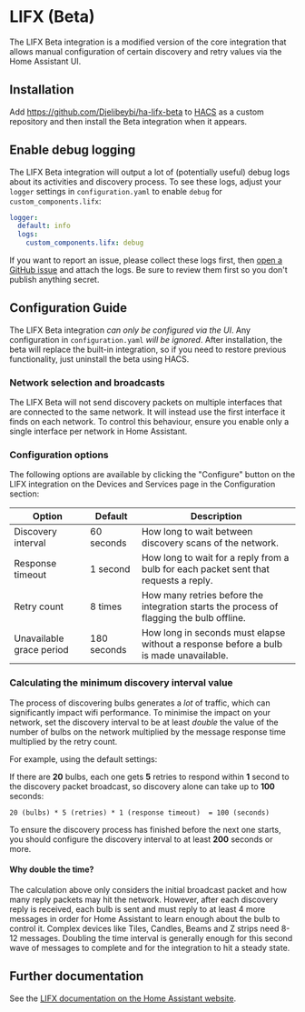 # LIFX (Beta)

The LIFX Beta integration is a modified version of the core integration that allows manual configuration of certain discovery and retry values via the Home Assistant UI.

## Installation

Add <https://github.com/Djelibeybi/ha-lifx-beta> to [HACS](https://hacs.xyz) as
a custom repository and then install the Beta integration when it appears.

## Enable debug logging

The LIFX Beta integration will output a lot of (potentially useful) debug logs about its activities and discovery process. To see these logs, adjust your `logger` settings in `configuration.yaml` to enable `debug` for `custom_components.lifx`:

```yaml
logger:
  default: info
  logs:
    custom_components.lifx: debug
```

If you want to report an issue, please collect these logs first, then [open a GitHub issue](https://github.com/Djelibeybi/ha-lifx-beta/issues) and attach the logs. Be sure to review them first so you don't publish anything secret.

## Configuration Guide

The LIFX Beta integration _can only be configured via the UI_. Any configuration in `configuration.yaml` _will be ignored_. After installation, the beta will replace the built-in integration, so if you need to restore previous functionality, just uninstall the beta using HACS.

### Network selection and broadcasts

The LIFX Beta will not send discovery packets on multiple interfaces that are connected to the same network. It will instead use the first interface it finds on each network. To control this behaviour, ensure you enable only a single interface per network in Home Assistant.

### Configuration options

The following options are available by clicking the "Configure" button on the LIFX integration on the Devices and Services page in the Configuration section:

| Option                   | Default     | Description                                                                              |
| ------------------------ | ----------- | ---------------------------------------------------------------------------------------- |
| Discovery interval       | 60 seconds  | How long to wait between discovery scans of the network.                                 |
| Response timeout         | 1 second    | How long to wait for a reply from a bulb for each packet sent that requests a reply.     |
| Retry count              | 8 times     | How many retries before the integration starts the process of flagging the bulb offline. |
| Unavailable grace period | 180 seconds | How long in seconds must elapse without a response before a bulb is made unavailable.    |

### Calculating the minimum discovery interval value

The process of discovering bulbs generates a _lot_ of traffic, which can significantly impact wifi performance. To minimise the impact on your network, set the discovery interval to be at least _double_ the value of the number of bulbs on the network multiplied by the message response time multiplied by the retry count.

For example, using the default settings:

If there are **20** bulbs, each one gets **5** retries to respond within **1** second to the discovery packet broadcast, so discovery alone can take up to **100** seconds:

```plain
20 (bulbs) * 5 (retries) * 1 (response timeout)  = 100 (seconds)
```

To ensure the discovery process has finished before the next one starts, you should configure the discovery interval to at least **200** seconds or more.

#### Why double the time?

The calculation above only considers the initial broadcast packet and how many reply packets may hit the network. However, after each discovery reply is received, each bulb is sent and must reply to at least 4 more messages in order for Home Assistant to learn enough about the bulb to control it. Complex devices like Tiles, Candles, Beams and Z strips need 8-12 messages. Doubling the time interval is generally enough for this second wave of messages to complete and for the integration to hit a steady state.

## Further documentation

See the [LIFX documentation on the Home Assistant website](https://www.home-assistant.io/integrations/lifx).
